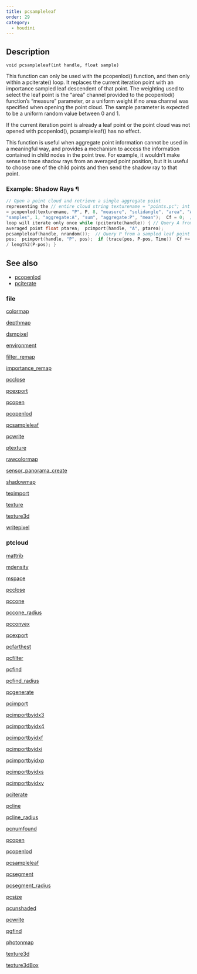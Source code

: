 ```yaml
---
title: pcsampleleaf
order: 29
category:
  - houdini
---
```


## Description

`void pcsampleleaf(int handle, float sample)`

This function can only be used with the pcopenlod() function, and then only
within a pciterate() loop. It replaces the current iteration point with an
importance sampled leaf descendent of that point. The weighting used to select
the leaf point is the “area” channel provided to the pcopenlod() function’s
“measure” parameter, or a uniform weight if no area channel was specified when
opening the point cloud. The sample parameter is expected to be a uniform
random value between 0 and 1.

If the current iteration point is already a leaf point or the point cloud was
not opened with pcopenlod(), pcsampleleaf() has no effect.

This function is useful when aggregate point information cannot be used in a
meaningful way, and provides a mechanism to access the information contained
in child nodes in the point tree. For example, it wouldn’t make sense to trace
shadow rays from an averaged point position, but it is useful to choose one of
the child points and then send the shadow ray to that point.

### Example: Shadow Rays ¶

```c
// Open a point cloud and retrieve a single aggregate point
representing the // entire cloud string texturename = "points.pc"; int handle
= pcopenlod(texturename, "P", P, 8, "measure", "solidangle", "area", "A",
"samples", 1, "aggregate:A", "sum", "aggregate:P", "mean");  Cf = 0;  // This
loop will iterate only once while (pciterate(handle)) { // Query A from the
averaged point float ptarea;  pcimport(handle, "A", ptarea);
pcsampleleaf(handle, nrandom());  // Query P from a sampled leaf point vector
pos;  pcimport(handle, "P", pos);  if (trace(pos, P-pos, Time))  Cf += ptarea
/ length2(P-pos); }
```

## See also

- [pcopenlod](pcopenlod.html)
- [pciterate](pciterate.html)

### file

[colormap](colormap.html)

[depthmap](depthmap.html)

[dsmpixel](dsmpixel.html)

[environment](environment.html)

[filter_remap](filter_remap.html)

[importance_remap](importance_remap.html)

[pcclose](pcclose.html)

[pcexport](pcexport.html)

[pcopen](pcopen.html)

[pcopenlod](pcopenlod.html)

[pcsampleleaf](pcsampleleaf.html)

[pcwrite](pcwrite.html)

[ptexture](ptexture.html)

[rawcolormap](rawcolormap.html)

[sensor_panorama_create](sensor_panorama_create.html)

[shadowmap](shadowmap.html)

[teximport](teximport.html)

[texture](texture.html)

[texture3d](texture3d.html)

[writepixel](writepixel.html)

### ptcloud

[mattrib](mattrib.html)

[mdensity](mdensity.html)

[mspace](mspace.html)

[pcclose](pcclose.html)

[pccone](pccone.html)

[pccone_radius](pccone_radius.html)

[pcconvex](pcconvex.html)

[pcexport](pcexport.html)

[pcfarthest](pcfarthest.html)

[pcfilter](pcfilter.html)

[pcfind](pcfind.html)

[pcfind_radius](pcfind_radius.html)

[pcgenerate](pcgenerate.html)

[pcimport](pcimport.html)

[pcimportbyidx3](pcimportbyidx3.html)

[pcimportbyidx4](pcimportbyidx4.html)

[pcimportbyidxf](pcimportbyidxf.html)

[pcimportbyidxi](pcimportbyidxi.html)

[pcimportbyidxp](pcimportbyidxp.html)

[pcimportbyidxs](pcimportbyidxs.html)

[pcimportbyidxv](pcimportbyidxv.html)

[pciterate](pciterate.html)

[pcline](pcline.html)

[pcline_radius](pcline_radius.html)

[pcnumfound](pcnumfound.html)

[pcopen](pcopen.html)

[pcopenlod](pcopenlod.html)

[pcsampleleaf](pcsampleleaf.html)

[pcsegment](pcsegment.html)

[pcsegment_radius](pcsegment_radius.html)

[pcsize](pcsize.html)

[pcunshaded](pcunshaded.html)

[pcwrite](pcwrite.html)

[pgfind](pgfind.html)

[photonmap](photonmap.html)

[texture3d](texture3d.html)

[texture3dBox](texture3dBox.html)
